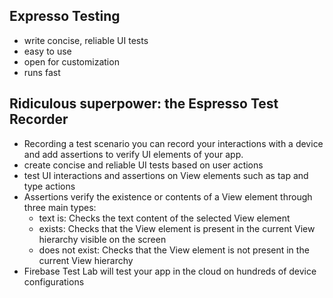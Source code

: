 ## Expresso Testing
- write concise, reliable UI tests
- easy to use
- open for customization
- runs fast

## Ridiculous superpower: the Espresso Test Recorder
-  Recording a test scenario you can record your interactions with a device and add assertions to verify UI elements of your app.
- create concise and reliable UI tests based on user actions
- test UI interactions and assertions on View elements such as tap and type actions
- Assertions verify the existence or contents of a View element through three main types:
  - text is: Checks the text content of the selected View element
  - exists: Checks that the View element is present in the current View hierarchy visible on the screen
  - does not exist: Checks that the    View element is not present in the current View hierarchy
- Firebase Test Lab will test your app in the cloud on hundreds of device configurations